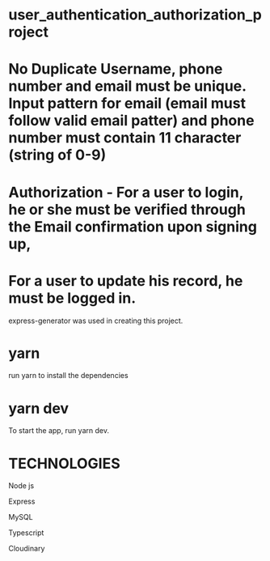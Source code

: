 # user_authentication_authorization_project

# No Duplicate Username, phone number and email must be unique. Input pattern for email (email must follow valid email patter) and phone number must contain 11 character (string of 0-9)

# Authorization - For a user to login, he or she must be verified through the Email confirmation upon signing up,

# For a user to update his record, he must be logged in.

express-generator was used in creating this project.

# yarn

run yarn to install the dependencies

# yarn dev

To start the app, run yarn dev.

# TECHNOLOGIES

Node js

Express

MySQL

Typescript

Cloudinary
